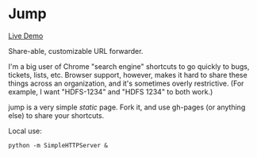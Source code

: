# Jump

<a href="http://philz.github.io/jump/">Live Demo</a>

Share-able, customizable URL forwarder.

I'm a big user of Chrome "search engine" shortcuts to go quickly
to bugs, tickets, lists, etc.  Browser support, however, makes
it hard to share these things across an organization, and it's
sometimes overly restrictive.  (For example, I want "HDFS-1234"
and "HDFS 1234" to both work.)

jump is a very simple *static* page.  Fork it, and use gh-pages
(or anything else) to share your shortcuts.

Local use:

    python -m SimpleHTTPServer &
